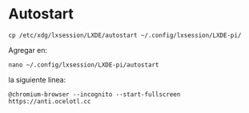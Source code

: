 # Autostart 

`cp /etc/xdg/lxsession/LXDE/autostart ~/.config/lxsession/LXDE-pi/`

Agregar en: 

`nano ~/.config/lxsession/LXDE-pi/autostart`

la siguiente linea: 

`@chromium-browser --incognito --start-fullscreen https://anti.ocelotl.cc`



